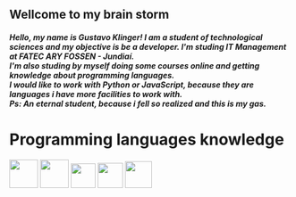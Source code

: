 <h2 align="left"> Wellcome to my brain storm </h2>
  <h5> Hello, my name is Gustavo Klinger! I am a student of technological sciences and my objective is be a developer. I'm studing IT Management at FATEC ARY FOSSEN - Jundiaí.<br>I'm also studing by myself doing some courses online and getting knowledge about programming languages.<br> I would like to work with Python or JavaScript, because they are languages i have more facilities to work with.<br>Ps: An eternal student, because i fell so realized and this is my gas.</h5>
  
<h1 text-size="30px;">Programming languages knowledge</h1>  
<div style="center">
  <img src="https://github.com/GustavoK1/GustavoK/assets/36191144/0cab0e8e-ddd5-42d1-b53f-3677ce466d2f.png" width="51px" />
  <img src="https://github.com/GustavoK1/GustavoK/assets/36191144/add59589-f6d4-42b9-92b6-1a6211a0755f.png" width="51px" />
  <img src="https://github.com/GustavoK1/GustavoK/assets/36191144/d7e14016-fed6-4ee7-bc37-27026172ac58.png" width="44px" />
  <img src="https://github.com/GustavoK1/GustavoK/assets/36191144/606d710e-5348-40b2-9a31-052214431807.png" width="45px" />
  <img src="https://github.com/GustavoK1/GustavoK/assets/36191144/fa5085b9-fb83-4bab-ba1d-fa84bf48bf93.png" width="48px" />
  </div>












